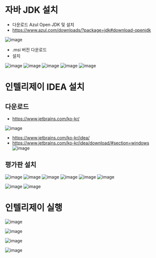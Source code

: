 # 자바 JDK 설치
- 다운로드 Azul Open JDK 및 설치
- https://www.azul.com/downloads/?package=jdk#download-openjdk

![image](https://user-images.githubusercontent.com/102650331/191964410-2306aa59-d80c-4311-a292-e3912f7d6177.png)

- .msi 버전 다운로드
- 설치

![image](https://user-images.githubusercontent.com/102650331/191964613-6c4d4949-baff-47ca-9ffc-ccf48641da81.png)
![image](https://user-images.githubusercontent.com/102650331/191964688-5fa2d49e-d7ba-49db-8f4b-e6d8bfc66aad.png)
![image](https://user-images.githubusercontent.com/102650331/191964724-db8f6bc0-c2a5-49ec-a49b-8bade869f0b5.png)
![image](https://user-images.githubusercontent.com/102650331/191964753-9a947d89-bd7a-49db-b4aa-8e3b4619a448.png)
![image](https://user-images.githubusercontent.com/102650331/191964794-aed349c1-1c81-4019-9f60-fd3ef0f3a0bc.png)


# 인텔리제이 IDEA 설치
## 다운로드
- https://www.jetbrains.com/ko-kr/

![image](https://user-images.githubusercontent.com/102650331/191965454-b3461778-d122-4adc-8b27-d105d3fdc7c0.png)

- https://www.jetbrains.com/ko-kr/idea/
- https://www.jetbrains.com/ko-kr/idea/download/#section=windows
![image](https://user-images.githubusercontent.com/102650331/191965649-48acde29-eeb7-480e-a5cc-71e14b94c074.png)


## 평가판 설치
![image](https://user-images.githubusercontent.com/102650331/191965985-dda9da40-6352-49db-8967-a061f6a65bca.png)
![image](https://user-images.githubusercontent.com/102650331/191966098-6d2f24bb-7a5c-42d4-9088-f86624aec4bb.png)
![image](https://user-images.githubusercontent.com/102650331/191966195-01d5a599-cf60-4bb1-8640-dc93538e7451.png)
![image](https://user-images.githubusercontent.com/102650331/191966306-19f281e5-f026-41bd-947c-47c28f271cf1.png)
![image](https://user-images.githubusercontent.com/102650331/191966341-75e46366-54b3-4563-8e42-96113fc60ea4.png)
![image](https://user-images.githubusercontent.com/102650331/191966726-086cc9c3-4c87-4bc8-8f4e-f80a02eeb769.png)

![image](https://user-images.githubusercontent.com/102650331/191967228-cbb36f7b-a372-46bd-a769-6ad6eacae3bf.png)
![image](https://user-images.githubusercontent.com/102650331/191967270-d70340cc-7b54-4595-9852-cb302739af0b.png)

# 인텔리제이 실행
![image](https://user-images.githubusercontent.com/102650331/191967435-921d449e-3732-4caf-b3bf-3dcadfcf0400.png)

![image](https://user-images.githubusercontent.com/102650331/191967872-a7d7a872-e7d5-4cdf-a630-5c5cabe9d61a.png)

![image](https://user-images.githubusercontent.com/102650331/191968033-4b60b083-8f34-445b-85f1-be07b75f323d.png)

![image](https://user-images.githubusercontent.com/102650331/191968098-9be08c52-8216-43e5-8971-daaa8d83c603.png)





